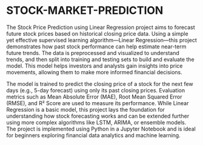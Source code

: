# STOCK-MARKET-PREDICTION
The Stock Price Prediction using Linear Regression project aims to forecast future stock prices based on historical closing price data. Using a simple yet effective supervised learning algorithm—Linear Regression—this project demonstrates how past stock performance can help estimate near-term future trends. The data is preprocessed and visualized to understand trends, and then split into training and testing sets to build and evaluate the model. This model helps investors and analysts gain insights into price movements, allowing them to make more informed financial decisions.

The model is trained to predict the closing price of a stock for the next few days (e.g., 5-day forecast) using only its past closing prices. Evaluation metrics such as Mean Absolute Error (MAE), Root Mean Squared Error (RMSE), and R² Score are used to measure its performance. While Linear Regression is a basic model, this project lays the foundation for understanding how stock forecasting works and can be extended further using more complex algorithms like LSTM, ARIMA, or ensemble models. The project is implemented using Python in a Jupyter Notebook and is ideal for beginners exploring financial data analytics and machine learning.
